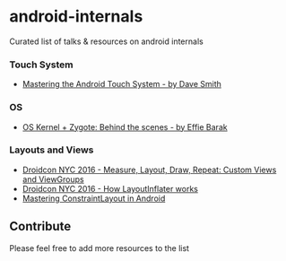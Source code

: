 # android-internals
Curated list of talks & resources on android internals

### Touch System

* [Mastering the Android Touch System - by Dave Smith](https://www.youtube.com/watch?v=EZAoJU-nUyI)

### OS

* [OS Kernel + Zygote: Behind the scenes - by Effie Barak](https://www.youtube.com/watch?v=0zJCyKp7-9s)

### Layouts and Views

* [Droidcon NYC 2016 - Measure, Layout, Draw, Repeat: Custom Views and ViewGroups](https://www.youtube.com/watch?v=4NNmMO8Aykw)
* [Droidcon NYC 2016 - How LayoutInflater works](https://www.youtube.com/watch?v=Y06wmVIFlsw)
* [Mastering ConstraintLayout in Android](https://www.youtube.com/watch?v=rzmB3UxxhaA)


## Contribute

Please feel free to add more resources to the list
